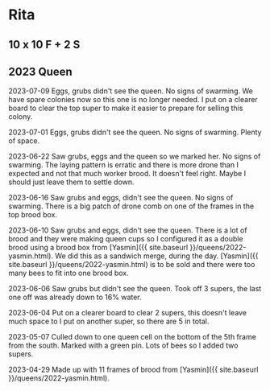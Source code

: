 # Rita

## 10 x 10 F + 2 S

## 2023 Queen

2023-07-09 Eggs, grubs didn't see the queen.  No signs of swarming.  We have spare colonies now so this one is no longer needed.  I put on a clearer board to clear the top super to make it easier to prepare for selling this colony.

2023-07-01 Eggs, grubs didn't see the queen.  No signs of swarming.  Plenty of space.

2023-06-22 Saw grubs, eggs and the queen so we marked her.  No signs of swarming.  The laying pattern is erratic and there is more drone than I expected and not that much worker brood.  It doesn't feel right.  Maybe I should just leave them to settle down.

2023-06-16 Saw grubs and eggs, didn't see the queen. No signs of swarming.  There is a big patch of drone comb on one of the frames in the top brood box.

2023-06-10 Saw grubs and eggs, didn't see the queen. There is a lot of brood and they were making queen cups so I configured it as a double brood using a brood box from [Yasmin]({{ site.baseurl }}/queens/2022-yasmin.html).  We did this as a sandwich merge, during the day.  [Yasmin]({{ site.baseurl }}/queens/2022-yasmin.html) is to be sold and there were too many bees to fit into one brood box.

2023-06-06  Saw grubs but didn't see the queen. Took off 3 supers, the last one off was already down to 16% water.

2023-06-04 Put on a clearer board to clear 2 supers, this doesn't leave much space to I put on another super, so there are 5 in total.

2023-05-07 Culled down to one queen cell on the bottom of the 5th frame from the south.  Marked with a green pin.  Lots of bees so I added two supers.

2023-04-29 Made up with 11 frames of brood from [Yasmin]({{ site.baseurl }}/queens/2022-yasmin.html).
